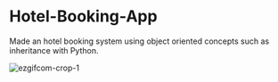 # Hotel-Booking-App
Made an hotel booking system using object oriented concepts such as inheritance with Python.

![ezgifcom-crop-1](https://user-images.githubusercontent.com/67188835/218322203-9160bc22-9293-4309-9c0f-f7a1a285b395.gif)

